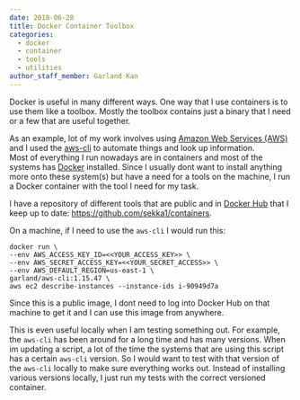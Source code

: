 ```yaml
---
date: 2018-06-28
title: Docker Container Toolbox
categories:
  - docker
  - container
  - tools
  - utilities
author_staff_member: Garland Kan
---
```

Docker is useful in many different ways.  One way that I use containers is to
use them like a toolbox.  Mostly the toolbox contains just a binary that I need
or a few that are useful together.

As an example, lot of my work involves using [Amazon Web Services (AWS)](https://aws.amazon.com/)
and I used the [aws-cli](https://aws.amazon.com/cli/) to automate things and look up information.  
Most of everything I run nowadays are in containers and most of the systems has [Docker](https://www.docker.com) installed.  Since I usually dont want to install
anything more onto these system(s) but have a need for a tools on the machine, I
run a Docker container with the tool I need for my task.

I have a repository of different tools that are public and in [Docker Hub](https://hub.docker.com/
) that I keep up to date: https://github.com/sekka1/containers.  

On a machine, if I need to use the `aws-cli` I would run this:
```
docker run \
--env AWS_ACCESS_KEY_ID=<<YOUR_ACCESS_KEY>> \
--env AWS_SECRET_ACCESS_KEY=<<YOUR_SECRET_ACCESS>> \
--env AWS_DEFAULT_REGION=us-east-1 \
garland/aws-cli:1.15.47 \
aws ec2 describe-instances --instance-ids i-90949d7a
```

Since this is a public image, I dont need to log into Docker Hub on that machine to
get it and I can use this image from anywhere.

This is even useful locally when I am testing something out.  For example, the `aws-cli`
has been around for a long time and has many versions.  When im updating a script, a lot
of the time the systems that are using this script has a certain `aws-cli` version.  So
I would want to test with that version of the `aws-cli` locally to make sure everything
works out.  Instead of installing various versions locally, I just run my tests with the
correct versioned container.
